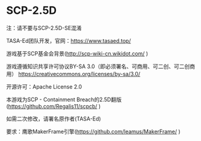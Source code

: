 # SCP-2.5D
注：请不要与SCP-2.5D-SE混淆

TASA-Ed团队开发，官网：https://www.tasaed.top/

游戏基于SCP基金会背景(http://scp-wiki-cn.wikidot.com/ )

游戏遵循知识共享许可协议BY-SA 3.0（即必须署名、可商用、可二创、可二创商用）
https://creativecommons.org/licenses/by-sa/3.0/

开源许可：Apache License 2.0

本游戏为SCP - Containment Breach的2.5D翻版(https://github.com/Regalis11/scpcb/ )

如需二次修改，请署名原作者(TASA-Ed)

要求：鹰歌MakerFrame引擎(https://github.com/leamus/MakerFrame/ )
